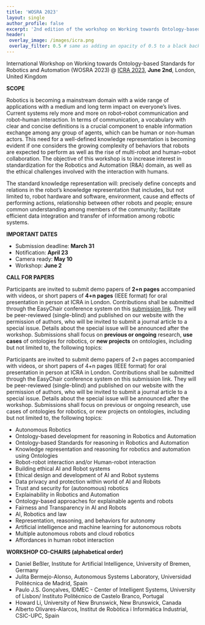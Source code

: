 ```yaml
---
title: 'WOSRA 2023'
layout: single
author_profile: false
excerpt: '2nd edition of the workshop on Working towards Ontology-based Standards for Robotics and Automation'
header:
 overlay_image: /images/icra.png
 overlay_filter: 0.5 # same as adding an opacity of 0.5 to a black background
---
```


International Workshop on Working towards Ontology-based Standards for Robotics and Automation (WOSRA 2023) @ [ICRA 2023](https://www.icra2023.org/programme/workshops-tutorials), **June 2nd**, London, United Kingdom






**SCOPE**

Robotics is becoming a mainstream domain with a wide range of applications with a medium and long term impact on everyone’s lives. Current systems rely more and more on robot–robot communication and robot–human interaction. In terms of communication, a vocabulary with clear and concise definitions is a crucial component to enable information exchange among any group of agents, which can be human or non-human actors. This need for a well-defined knowledge representation is becoming evident if one considers the growing complexity of behaviors that robots are expected to perform as well as the rise of multi-robot and human–robot collaboration. The objective of this workshop is to increase interest in standardization for the Robotics and Automation (R&A) domain, as well as the ethical challenges involved with the interaction with humans.

The standard knowledge representation will: precisely define concepts and relations in the robot’s knowledge representation that includes, but not limited to, robot hardware and software, environment, cause and effects of performing actions, relationship between other robots and people; ensure common understanding among members of the community; facilitate efficient data integration and transfer of information among robotic systems.



**IMPORTANT DATES**

- Submission deadline: **March 31**
- Notification: **April 23**
- Camera ready: **May 10**
- Workshop: **June 2**


**CALL FOR PAPERS**

Participants are invited to submit demo papers of **2+n pages** accompanied with videos, or short papers of **4+n pages** (IEEE format) for oral presentation in person at ICRA in London. Contributions shall be submitted through the EasyChair conference system on this [submission link](https://easychair.org/conferences/?conf=wosra2023). They will be peer-reviewed (single-blind) and published on our website with the permission of authors, who will be invited to submit a journal article to a special issue. Details about the special issue will be announced after the workshop. Submissions shall focus on **previous or ongoing** research, **use cases** of ontologies for robotics, or **new projects** on ontologies, including but not limited to, the following topics:

Participants are invited to submit demo papers of 2+n pages accompanied with videos, or short papers of 4+n pages (IEEE format) for oral presentation in person at ICRA in London. Contributions shall be submitted through the EasyChair conference system on this submission link. They will be peer-reviewed (single-blind) and published on our website with the permission of authors, who will be invited to submit a journal article to a special issue. Details about the special issue will be announced after the workshop. Submissions shall focus on previous or ongoing research, use cases of ontologies for robotics, or new projects on ontologies, including but not limited to, the following topics:

- Autonomous Robotics
- Ontology-based development for reasoning in Robotics and Automation
- Ontology-based Standards for reasoning in Robotics and Automation
- Knowledge representation and reasoning for robotics and automation using Ontologies
- Robot-robot interaction and/or Human-robot interaction 
- Building ethical AI and Robot systems
- Ethical design and development of AI and Robot systems
- Data privacy and protection within world of AI and Robots
- Trust and security for (autonomous) robotics
- Explainability in Robotics and Automation
- Ontology-based approaches for explainable agents and robots
- Fairness and Transparency in AI and Robots
- AI, Robotics and law
- Representation, reasoning, and behaviors for autonomy
- Artificial intelligence and machine learning for autonomous robots
- Multiple autonomous robots and cloud robotics
- Affordances in human robot interaction

	


**WORKSHOP CO-CHAIRS (alphabetical order)**

- Daniel Beßler, Institute for Artificial Intelligence, University of Bremen, Germany
- Julita Bermejo-Alonso, Autonomous Systems Laboratory, Universidad Politécnica de Madrid, Spain
- Paulo J.S. Gonçalves, IDMEC - Center of Intelligent Systems, University of Lisbon/ Instituto Politécnico de Castelo Branco, Portugal
- Howard Li, University of New Brunswick, New Brunswick, Canada
- Alberto Olivares-Alarcos, Institut de Robòtica i Informàtica Industrial, CSIC-UPC, Spain



